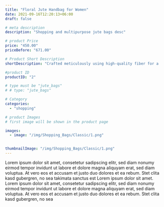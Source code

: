 ```yaml
---
title: "Floral Jute Handbag for Women"
date: 2021-09-16T12:20:13+06:00
draft: false

# meta description
description: "Shopping and multipurpose jute bags desc"

# product Price
price: "450.00"
priceBefore: "671.00"

# Product Short Description
shortDescription: "Crafted meticulously using high-quality fiber for a stylish look, this is a proudly Indian, 100% Biodegradable product with a Stylish Floral Pattern."

#product ID
productID: "2"

# type must be "jute_bags"
# # type: "jute_bags"

# Category
categories:
  - "shopping"

# product Images
# first image will be shown in the product page

images:
  - image: "/img/Shopping_Bags/Classic/1.png"
 

thumbnailImage: "/img/Shopping_Bags/Classic/1.png"
---
```


Lorem ipsum dolor sit amet, consetetur sadipscing elitr, sed diam nonumy eirmod tempor invidunt ut labore et dolore magna aliquyam erat, sed diam voluptua. At vero eos et accusam et justo duo dolores et ea rebum. Stet clita kasd gubergren, no sea takimata sanctus est Lorem ipsum dolor sit amet. Lorem ipsum dolor sit amet, consetetur sadipscing elitr, sed diam nonumy eirmod tempor invidunt ut labore et dolore magna aliquyam erat, sed diam voluptua. At vero eos et accusam et justo duo dolores et ea rebum. Stet clita kasd gubergren, no sea
